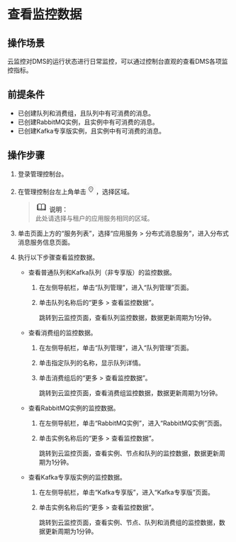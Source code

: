 # 查看监控数据<a name="zh-cn_topic_0041400854"></a>

## 操作场景<a name="section2938669717629"></a>

云监控对DMS的运行状态进行日常监控，可以通过控制台直观的查看DMS各项监控指标。

## 前提条件<a name="section2862447517827"></a>

-   已创建队列和消费组，且队列中有可消费的消息。
-   已创建RabbitMQ实例，且实例中有可消费的消息。
-   已创建Kafka专享版实例，且实例中有可消费的消息。

## 操作步骤<a name="section4474291117942"></a>

1.  登录管理控制台。
2.  在管理控制台左上角单击![](figures/icon-region.png)，选择区域。

    >![](public_sys-resources/icon-note.gif) **说明：**   
    >此处请选择与租户的应用服务相同的区域。  

3.  单击页面上方的“服务列表”，选择“应用服务 \> 分布式消息服务”，进入分布式消息服务信息页面。
4.  执行以下步骤查看监控数据。
    -   查看普通队列和Kafka队列（非专享版）的监控数据。
        1.  在左侧导航栏，单击“队列管理”，进入“队列管理”页面。
        2.  单击队列名称后的“更多 \> 查看监控数据”。

            跳转到云监控页面，查看队列监控数据，数据更新周期为1分钟。


    -   查看消费组的监控数据。
        1.  在左侧导航栏，单击“队列管理”，进入“队列管理”页面。
        2.  单击指定队列的名称，显示队列详情。
        3.  单击消费组后的“更多 \> 查看监控数据”。

            跳转到云监控页面，查看消费组监控数据，数据更新周期为1分钟。


    -   查看RabbitMQ实例的监控数据。
        1.  在左侧导航栏，单击“RabbitMQ实例”，进入“RabbitMQ实例”页面。
        2.  单击实例名称后的“更多 \> 查看监控数据”。

            跳转到云监控页面，查看实例、节点和队列的监控数据，数据更新周期为1分钟。


    -   查看Kafka专享版实例的监控数据。
        1.  在左侧导航栏，单击“Kafka专享版”，进入“Kafka专享版”页面。
        2.  单击实例名称后的“更多 \> 查看监控数据”。

            跳转到云监控页面，查看实例、节点、队列和消费组的监控数据，数据更新周期为1分钟。




